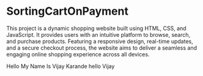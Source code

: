 # SortingCartOnPayment
This project is a dynamic shopping website built using HTML, CSS, and JavaScript. It provides users with an intuitive platform to browse, search, and purchase products. Featuring a responsive design, real-time updates, and a secure checkout process, the website aims to deliver a seamless and engaging online shopping experience across all devices.

Hello My Name Is Vijay Karande
hello Vijay
